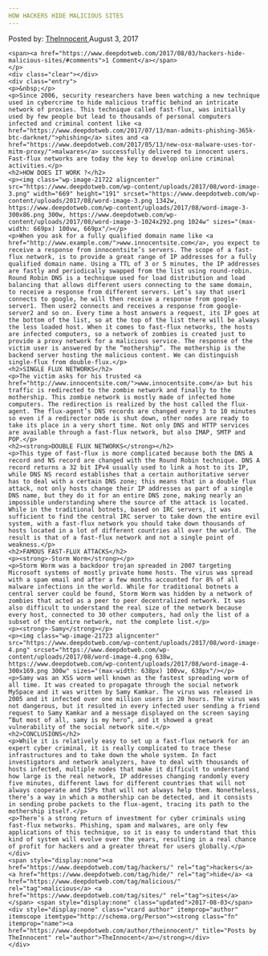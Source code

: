 ```yaml
---
HOW HACKERS HIDE MALICIOUS SITES
---
```

<article class="post-listing post-21713 post type-post status-publish format-standard has-post-thumbnail hentry 
tag-hackers tag-hide tag-malicious tag-sites">
    <div class="post-inner">
        <span>Posted by: <a href="https://www.deepdotweb.com/author/theinnocent/" title="">TheInnocent </a></span>
    <span>August 3, 2017</span>
    
    <span><a href="https://www.deepdotweb.com/2017/08/03/hackers-hide-malicious-sites/#comments">1 Comment</a></span>
    </p>
    <div class="clear"></div>
    <div class="entry">
    <p>&nbsp;</p>
    <p>Since 2006, security researchers have been watching a new technique used in cybercrime to hide malicious traffic behind an intricate network of proxies. This technique called fast-flux, was initially used by few people but lead to thousands of personal computers infected and criminal content like <a href="https://www.deepdotweb.com/2017/07/13/man-admits-phishing-365k-btc-darknet/">phishing</a> sites and <a href="https://www.deepdotweb.com/2017/05/13/new-osx-malware-uses-tor-mitm-proxy/">malwares</a> successfully delivered to innocent users. Fast-flux networks are today the key to develop online criminal activities.</p>
    <h2>HOW DOES IT WORK ?</h2>
    <p><img class="wp-image-21722 aligncenter" src="https://www.deepdotweb.com/wp-content/uploads/2017/08/word-image-3.png" width="669" height="191" srcset="https://www.deepdotweb.com/wp-content/uploads/2017/08/word-image-3.png 1342w, https://www.deepdotweb.com/wp-content/uploads/2017/08/word-image-3-300x86.png 300w, https://www.deepdotweb.com/wp-content/uploads/2017/08/word-image-3-1024x292.png 1024w" sizes="(max-width: 669px) 100vw, 669px"/></p>
    <p>When you ask for a fully qualified domain name like <a href="http://www.example.com/">www.innocentsite.com</a>, you expect to receive a response from innocentsite’s servers. The scope of a fast-flux network, is to provide a great range of IP addresses for a fully qualified domain name. Using a TTL of 3 or 5 minutes, the IP addresses are fastly and periodically swapped from the list using round-robin. Round Robin DNS is a technique used for load distribution and load balancing that allows different users connecting to the same domain, to receive a response from different servers. Let’s say that user1 connects to google, he will then receive a response from google-server1. Then user2 connects and receives a response from google-server2 and so on. Every time a host answers a request, its IP goes at the bottom of the list, so at the top of the list there will be always the less loaded host. When it comes to fast-flux networks, the hosts are infected computers, so a network of zombies is created just to provide a proxy network for a malicious service. The response of the victim user is answered by the “mothership”. The mothership is the backend server hosting the malicious content. We can distinguish single-flux from double-flux.</p>
    <h2>SINGLE FLUX NETWORKS</h2>
    <p>The victim asks for his trusted <a href="http://www.innocentsite.com/">www.innocentsite.com</a> but his traffic is redirected to the zombie network and finally to the mothership. This zombie network is mostly made of infected home computers. The redirection is realized by the host called the flux-agent. The flux-agent’s DNS records are changed every 3 to 10 minutes so even if a redirector node is shut down, other nodes are ready to take its place in a very short time. Not only DNS and HTTP services are available through a fast-flux network, but also IMAP, SMTP and POP.</p>
    <h2><strong>DOUBLE FLUX NETWORKS</strong></h2>
    <p>This type of fast-flux is more complicated because both the DNS A record and NS record are changed with the Round Robin technique. DNS A record returns a 32 bit IPv4 usually used to link a host to its IP, while DNS NS record establishes that a certain authoritative server has to deal with a certain DNS zone; this means that in a double flux attack, not only hosts change their IP addresses as part of a single DNS name, but they do it for an entire DNS zone, making nearly an impossible understanding where the source of the attack is located. While in the traditional botnets, based on IRC servers, it was sufficient to find the central IRC server to take down the entire evil system, with a fast-flux network you should take down thousands of hosts located in a lot of different countries all over the world. The result is that of a fast-flux network and not a single point of weakness.</p>
    <h2>FAMOUS FAST-FLUX ATTACKS</h2>
    <p><strong>-Storm Worm</strong></p>
    <p>Storm Worm was a backdoor trojan spreaded in 2007 targeting Microsoft systems of mostly private home hosts. The virus was spread with a spam email and after a few months accounted for 8% of all malware infections in the world. While for traditional botnets a central server could be found, Storm Worm was hidden by a network of zombies that acted as a peer to peer decentralized network. It was also difficult to understand the real size of the network because every host, connected to 30 other computers, had only the list of a subset of the entire network, not the complete list.</p>
    <p><strong>-Samy</strong></p>
    <p><img class="wp-image-21723 aligncenter" src="https://www.deepdotweb.com/wp-content/uploads/2017/08/word-image-4.png" srcset="https://www.deepdotweb.com/wp-content/uploads/2017/08/word-image-4.png 638w, https://www.deepdotweb.com/wp-content/uploads/2017/08/word-image-4-300x169.png 300w" sizes="(max-width: 638px) 100vw, 638px"/></p>
    <p>Samy was an XSS worm well known as the fastest spreading worm of all time. It was created to propagate through the social network MySpace and it was written by Samy Kamkar. The virus was released in 2005 and it infected over one million users in 20 hours. The virus was not dangerous, but it resulted in every infected user sending a friend request to Samy Kamkar and a message displayed on the screen saying “But most of all, samy is my hero”, and it showed a great vulnerability of the social network site.</p>
    <h2>CONCLUSIONS</h2>
    <p>While it is relatively easy to set up a fast-flux network for an expert cyber criminal, it is really complicated to trace these infrastructures and to take down the whole system. In fact investigators and network analyzers, have to deal with thousands of hosts infected, multiple nodes that make it difficult to understand how large is the real network, IP addresses changing randomly every five minutes, different laws for different countries that will not always cooperate and ISPs that will not always help them. Nonetheless, there’s a way in which a mothership can be detected, and it consists in sending probe packets to the flux-agent, tracing its path to the mothership itself.</p>
    <p>There’s a strong return of investment for cyber criminals using fast-flux networks. Phishing, spam and malwares, are only few applications of this technique, so it is easy to understand that this kind of system will evolve over the years, resulting in a real chance of profit for hackers and a greater threat for users globally.</p>
    </div>
    <span style="display:none"><a href="https://www.deepdotweb.com/tag/hackers/" rel="tag">hackers</a> <a href="https://www.deepdotweb.com/tag/hide/" rel="tag">hide</a> <a href="https://www.deepdotweb.com/tag/malicious/" rel="tag">malicious</a> <a href="https://www.deepdotweb.com/tag/sites/" rel="tag">sites</a></span> <span style="display:none" class="updated">2017-08-03</span>
    <div style="display:none" class="vcard author" itemprop="author" itemscope itemtype="http://schema.org/Person"><strong class="fn" itemprop="name"><a href="https://www.deepdotweb.com/author/theinnocent/" title="Posts by TheInnocent" rel="author">TheInnocent</a></strong></div>
    </div>
</article>

